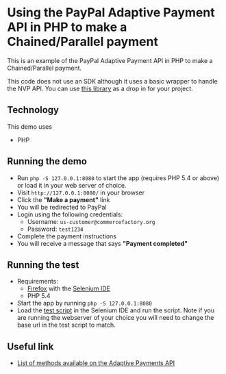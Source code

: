 # Using the PayPal Adaptive Payment API in PHP to make a Chained/Parallel payment

This is an example of the PayPal Adaptive Payment API in PHP to make a Chained/Parallel payment.

This code does not use an SDK although it uses a basic wrapper to handle the NVP API. You can use [this library](https://github.com/commercefactory/paypal-adaptive-payments-wrapper-php) as a drop in for your project.

## Technology

This demo uses

* PHP

## Running the demo

* Run `php -S 127.0.0.1:8080` to start the app (requires PHP 5.4 or above) or load it in your web server of choice.
* Visit `http://127.0.0.1:8080/` in your browser
* Click the __"Make a payment"__ link
* You will be redirected to PayPal
* Login using the following credentials:
  * Username: `us-customer@commercefactory.org`
  * Password: `test1234`
* Complete the payment instructions
* You will receive a message that says __"Payment completed"__

## Running the test

* Requirements:
  * [Firefox](http://getfirefox.com) with the [Selenium IDE](http://seleniumhq.org/projects/ide/plugins.html)
  * PHP 5.4
* Start the app by running `php -S 127.0.0.1:8080`
* Load the [test script](tests/payment.html) in the Selenium IDE and run the script. Note if you are running the webserver of your choice you will need to change the base url in the test script to match.

## Useful link

* [List of methods available on the Adaptive Payments API](https://developer.paypal.com/docs/classic/api/#ap)
